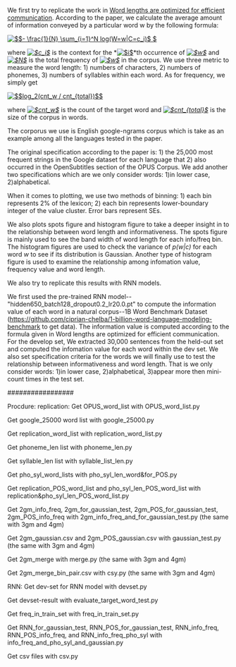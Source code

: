 We first try to replicate the work in [Word lengths are optimized for efficient communication](http://www.pnas.org/content/108/9/3526.short). According to the paper, we calculate the average amount of information conveyed by a particular word w by the following formula:

<a href="https://www.codecogs.com/eqnedit.php?latex=$$-&space;\frac{1}{N}&space;\sum_{i=1}^N&space;log(W=w|C=c_i)$&space;$" target="_blank"><img src="https://latex.codecogs.com/gif.latex?$$-&space;\frac{1}{N}&space;\sum_{i=1}^N&space;log(W=w|C=c_i)$&space;$" title="$$- \frac{1}{N} \sum_{i=1}^N log(W=w|C=c_i)$ $" /></a> 

where *<a href="https://www.codecogs.com/eqnedit.php?latex=$c_i$" target="_blank"><img src="https://latex.codecogs.com/gif.latex?$c_i$" title="$c_i$" /></a>* is the context for the *<a href="https://www.codecogs.com/eqnedit.php?latex=$i$" target="_blank"><img src="https://latex.codecogs.com/gif.latex?$i$" title="$i$" /></a>*th occurrence of *<a href="https://www.codecogs.com/eqnedit.php?latex=$w$" target="_blank"><img src="https://latex.codecogs.com/gif.latex?$w$" title="$w$" /></a>* and *<a href="https://www.codecogs.com/eqnedit.php?latex=$N$" target="_blank"><img src="https://latex.codecogs.com/gif.latex?$N$" title="$N$" /></a>* is the total frequency of *<a href="https://www.codecogs.com/eqnedit.php?latex=$w$" target="_blank"><img src="https://latex.codecogs.com/gif.latex?$w$" title="$w$" /></a>* in the corpus. We use three metric to measure the word length: 1) numbers of characters, 2) numbers of phonemes, 3) numbers of syllables within each word. As for frequency, we simply get

<a href="https://www.codecogs.com/eqnedit.php?latex=$$log_2(cnt_w&space;/&space;cnt_{total})$$" target="_blank"><img src="https://latex.codecogs.com/gif.latex?$$log_2(cnt_w&space;/&space;cnt_{total})$$" title="$$log_2(cnt_w / cnt_{total})$$" /></a> 

where *<a href="https://www.codecogs.com/eqnedit.php?latex=$cnt_w$" target="_blank"><img src="https://latex.codecogs.com/gif.latex?$cnt_w$" title="$cnt_w$" /></a>* is the count of the target word and *<a href="https://www.codecogs.com/eqnedit.php?latex=$cnt_{total}$" target="_blank"><img src="https://latex.codecogs.com/gif.latex?$cnt_{total}$" title="$cnt_{total}$" /></a>* is the size of the corpus in words.

The corporus we use is English google-ngrams corpus which is take as an example among all the languages tested in the paper.

The original specification according to the paper is: 1) the 25,000 most frequent strings in the Google dataset for each language that 2) also occurred in the OpenSubtitles section of the OPUS Corpus. We add another two specifications which are we only consider words: 1)in lower case, 2)alphabetical.

When it comes to plotting, we use two methods of binning: 1) each bin represents 2% of the lexicon; 2) each bin represents lower-boundary integer of the value cluster. Error bars represent SEs.

We also plots spots figure and histogram figure to take a deeper insight in to the relationship between word length and informativeness. The spots figure is mainly used to see the band width of word length for each info/freq bin. The histogram figures are used to check the variance of *p(w|c)* for each word *w* to see if its distribution is Gaussian. Another type of histogram figure is used to examine the relationship among infomation value, frequency value and word length.

We also try to replicate this results with RNN models.

We first used the pre-trained RNN model--"hidden650_batch128_dropout0.2_lr20.0.pt" to compute the information value of each word in a natural corpus--1B Word Benchmark Dataset (https://github.com/ciprian-chelba/1-billion-word-language-modeling-benchmark to get data). The information value is computed according to the formula given in Word lengths are optimized for efficient communication. For the develop set, We extracted 30,000 sentences from the held-out set and computed the infomation value for each word within the dev set.
We also set specification criteria for the words we will finally use to test the relationship between informativeness and word length. That is we only consider words: 1)in lower case, 2)alphabetical, 3)appear more then mini-count times in the test set.


#################

Procdure:
replication:
Get OPUS_word_list with OPUS_word_list.py

Get google_25000 word list with google_25000.py

Get replication_word_list with replication_word_list.py

Get phoneme_len list with phoneme_len.py

Get syllable_len list with syllable_list_len.py

Get pho_syl_word_lists with pho_syl_len_word&for_POS.py

Get replication_POS_word_list and pho_syl_len_POS_word_list with replication&pho_syl_len_POS_word_list.py

Get 2gm_info_freq, 2gm_for_gaussian_test, 2gm_POS_for_gaussian_test, 2gm_POS_info_freq with 2gm_info_freq_and_for_gaussian_test.py (the same with 3gm and 4gm)

Get 2gm_gaussian.csv and 2gm_POS_gaussian.csv with gaussian_test.py (the same with 3gm and 4gm)

Get 2gm_merge with merge.py (the same with 3gm and 4gm)

Get 2gm_merge_bin_pair.csv with csy.py (the same with 3gm and 4gm)


RNN:
Get dev-set for RNN model with devset.py

Get devset-result with evaluate_target_word_test.py

Get freq_in_train_set with freq_in_train_set.py

Get RNN_for_gaussian_test, RNN_POS_for_gaussian_test, RNN_info_freq, RNN_POS_info_freq, and RNN_info_freq_pho_syl with info_freq_and_pho_syl_and_gaussian.py

Get csv files with csv.py

